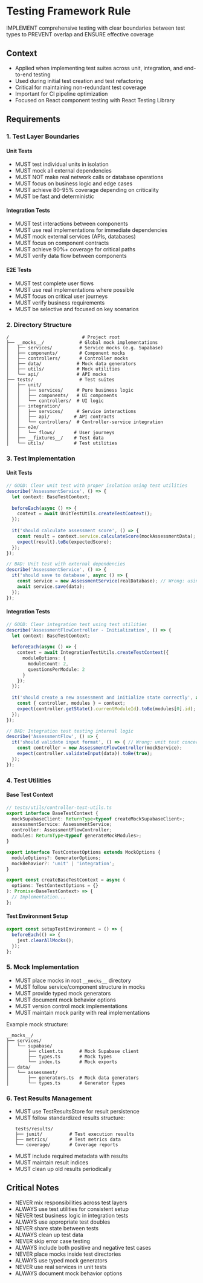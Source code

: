 # Testing Framework Rule

IMPLEMENT comprehensive testing with clear boundaries between test types to PREVENT overlap and ENSURE effective coverage

## Context
- Applied when implementing test suites across unit, integration, and end-to-end testing
- Used during initial test creation and test refactoring
- Critical for maintaining non-redundant test coverage
- Important for CI pipeline optimization
- Focused on React component testing with React Testing Library

## Requirements

### 1. Test Layer Boundaries

#### Unit Tests
- MUST test individual units in isolation
- MUST mock all external dependencies
- MUST NOT make real network calls or database operations
- MUST focus on business logic and edge cases
- MUST achieve 80-95% coverage depending on criticality
- MUST be fast and deterministic

#### Integration Tests
- MUST test interactions between components
- MUST use real implementations for immediate dependencies
- MUST mock external services (APIs, databases)
- MUST focus on component contracts
- MUST achieve 90%+ coverage for critical paths
- MUST verify data flow between components

#### E2E Tests
- MUST test complete user flows
- MUST use real implementations where possible
- MUST focus on critical user journeys
- MUST verify business requirements
- MUST be selective and focused on key scenarios

### 2. Directory Structure
```
/                           # Project root
├── __mocks__/             # Global mock implementations
│   ├── services/          # Service mocks (e.g. Supabase)
│   ├── components/        # Component mocks
│   ├── controllers/       # Controller mocks
│   ├── data/             # Mock data generators
│   ├── utils/            # Mock utilities
│   └── api/              # API mocks
├── tests/                 # Test suites
│   ├── unit/
│   │   ├── services/     # Pure business logic
│   │   ├── components/   # UI components
│   │   └── controllers/  # UI logic
│   ├── integration/
│   │   ├── services/     # Service interactions
│   │   ├── api/         # API contracts
│   │   └── controllers/  # Controller-service integration
│   ├── e2e/
│   │   └── flows/       # User journeys
│   ├── __fixtures__/    # Test data
│   └── utils/           # Test utilities
```

### 3. Test Implementation

#### Unit Tests
```typescript
// GOOD: Clear unit test with proper isolation using test utilities
describe('AssessmentService', () => {
  let context: BaseTestContext;
  
  beforeEach(async () => {
    context = await UnitTestUtils.createTestContext();
  });
  
  it('should calculate assessment score', () => {
    const result = context.service.calculateScore(mockAssessmentData);
    expect(result).toBe(expectedScore);
  });
});

// BAD: Unit test with external dependencies
describe('AssessmentService', () => {
  it('should save to database', async () => {
    const service = new AssessmentService(realDatabase); // Wrong: using real database
    await service.save(data);
  });
});
```

#### Integration Tests
```typescript
// GOOD: Clear integration test using test utilities
describe('AssessmentFlowController - Initialization', () => {
  let context: BaseTestContext;
  
  beforeEach(async () => {
    context = await IntegrationTestUtils.createTestContext({
      moduleOptions: {
        moduleCount: 2,
        questionsPerModule: 2
      }
    });
  });
  
  it('should create a new assessment and initialize state correctly', async () => {
    const { controller, modules } = context;
    expect(controller.getState().currentModuleId).toBe(modules[0].id);
  });
});

// BAD: Integration test testing internal logic
describe('AssessmentFlow', () => {
  it('should validate input format', () => { // Wrong: unit test concern
    const controller = new AssessmentFlowController(mockService);
    expect(controller.validateInput(data)).toBe(true);
  });
});
```

### 4. Test Utilities

#### Base Test Context
```typescript
// tests/utils/controller-test-utils.ts
export interface BaseTestContext {
  mockSupabaseClient: ReturnType<typeof createMockSupabaseClient>;
  assessmentService: AssessmentService;
  controller: AssessmentFlowController;
  modules: ReturnType<typeof generateMockModules>;
}

export interface TestContextOptions extends MockOptions {
  moduleOptions?: GeneratorOptions;
  mockBehavior?: 'unit' | 'integration';
}

export const createBaseTestContext = async (
  options: TestContextOptions = {}
): Promise<BaseTestContext> => {
  // Implementation...
};
```

#### Test Environment Setup
```typescript
export const setupTestEnvironment = () => {
  beforeEach(() => {
    jest.clearAllMocks();
  });
};
```

### 5. Mock Implementation
- MUST place mocks in root `__mocks__` directory
- MUST follow service/component structure in mocks
- MUST provide typed mock generators
- MUST document mock behavior options
- MUST version control mock implementations
- MUST maintain mock parity with real implementations

Example mock structure:
```
__mocks__/
├── services/
│   └── supabase/
│       ├── client.ts      # Mock Supabase client
│       ├── types.ts       # Mock types
│       └── index.ts       # Mock exports
├── data/
│   └── assessment/
│       ├── generators.ts  # Mock data generators
│       └── types.ts       # Generator types
```

### 6. Test Results Management
- MUST use TestResultsStore for result persistence
- MUST follow standardized results structure:
  ```
  tests/results/
  ├── junit/          # Test execution results
  ├── metrics/        # Test metrics data
  └── coverage/       # Coverage reports
  ```
- MUST include required metadata with results
- MUST maintain result indices
- MUST clean up old results periodically

## Critical Notes
- NEVER mix responsibilities across test layers
- ALWAYS use test utilities for consistent setup
- NEVER test business logic in integration tests
- ALWAYS use appropriate test doubles
- NEVER share state between tests
- ALWAYS clean up test data
- NEVER skip error case testing
- ALWAYS include both positive and negative test cases
- NEVER place mocks inside test directories
- ALWAYS use typed mock generators
- NEVER use real services in unit tests
- ALWAYS document mock behavior options 